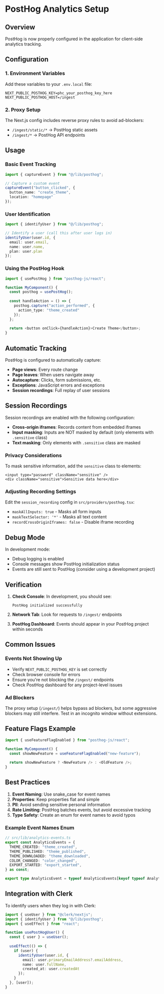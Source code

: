 # PostHog Analytics Setup

## Overview
PostHog is now properly configured in the application for client-side analytics tracking.

## Configuration

### 1. Environment Variables
Add these variables to your `.env.local` file:

```env
NEXT_PUBLIC_POSTHOG_KEY=phc_your_posthog_key_here
NEXT_PUBLIC_POSTHOG_HOST=/ingest
```

### 2. Proxy Setup
The Next.js config includes reverse proxy rules to avoid ad-blockers:
- `/ingest/static/*` → PostHog static assets
- `/ingest/*` → PostHog API endpoints

## Usage

### Basic Event Tracking
```typescript
import { captureEvent } from "@/lib/posthog";

// Capture a custom event
captureEvent("button_clicked", {
  button_name: "create_theme",
  location: "homepage"
});
```

### User Identification
```typescript
import { identifyUser } from "@/lib/posthog";

// Identify a user (call this after user logs in)
identifyUser(user.id, {
  email: user.email,
  name: user.name,
  plan: user.plan
});
```

### Using the PostHog Hook
```typescript
import { usePostHog } from "posthog-js/react";

function MyComponent() {
  const posthog = usePostHog();
  
  const handleAction = () => {
    posthog.capture("action_performed", {
      action_type: "theme_created"
    });
  };
  
  return <button onClick={handleAction}>Create Theme</button>;
}
```

## Automatic Tracking

PostHog is configured to automatically capture:
- **Page views**: Every route change
- **Page leaves**: When users navigate away
- **Autocapture**: Clicks, form submissions, etc.
- **Exceptions**: JavaScript errors and exceptions
- **Session recordings**: Full replay of user sessions

## Session Recordings

Session recordings are enabled with the following configuration:
- **Cross-origin iframes**: Records content from embedded iframes
- **Input masking**: Inputs are NOT masked by default (only elements with `.sensitive` class)
- **Text masking**: Only elements with `.sensitive` class are masked

### Privacy Considerations
To mask sensitive information, add the `sensitive` class to elements:
```tsx
<input type="password" className="sensitive" />
<div className="sensitive">Sensitive data here</div>
```

### Adjusting Recording Settings
Edit the `session_recording` config in `src/providers/posthog.tsx`:
- `maskAllInputs: true` - Masks all form inputs
- `maskTextSelector: '*'` - Masks all text content
- `recordCrossOriginIframes: false` - Disable iframe recording

## Debug Mode

In development mode:
- Debug logging is enabled
- Console messages show PostHog initialization status
- Events are still sent to PostHog (consider using a development project)

## Verification

1. **Check Console**: In development, you should see:
   ```
   PostHog initialized successfully
   ```

2. **Network Tab**: Look for requests to `/ingest/` endpoints

3. **PostHog Dashboard**: Events should appear in your PostHog project within seconds

## Common Issues

### Events Not Showing Up
- Verify `NEXT_PUBLIC_POSTHOG_KEY` is set correctly
- Check browser console for errors
- Ensure you're not blocking the `/ingest/` endpoints
- Check PostHog dashboard for any project-level issues

### Ad Blockers
The proxy setup (`/ingest/`) helps bypass ad blockers, but some aggressive blockers may still interfere. Test in an incognito window without extensions.

## Feature Flags Example
```typescript
import { useFeatureFlagEnabled } from "posthog-js/react";

function MyComponent() {
  const showNewFeature = useFeatureFlagEnabled("new-feature");
  
  return showNewFeature ? <NewFeature /> : <OldFeature />;
}
```

## Best Practices

1. **Event Naming**: Use snake_case for event names
2. **Properties**: Keep properties flat and simple
3. **PII**: Avoid sending sensitive personal information
4. **Rate Limiting**: PostHog batches events, but avoid excessive tracking
5. **Type Safety**: Create an enum for event names to avoid typos

### Example Event Names Enum
```typescript
// src/lib/analytics-events.ts
export const AnalyticsEvents = {
  THEME_CREATED: "theme_created",
  THEME_PUBLISHED: "theme_published",
  THEME_DOWNLOADED: "theme_downloaded",
  COLOR_CHANGED: "color_changed",
  EXPORT_STARTED: "export_started",
} as const;

export type AnalyticsEvent = typeof AnalyticsEvents[keyof typeof AnalyticsEvents];
```

## Integration with Clerk

To identify users when they log in with Clerk:

```typescript
import { useUser } from "@clerk/nextjs";
import { identifyUser } from "@/lib/posthog";
import { useEffect } from "react";

function usePostHogUser() {
  const { user } = useUser();
  
  useEffect(() => {
    if (user) {
      identifyUser(user.id, {
        email: user.primaryEmailAddress?.emailAddress,
        name: user.fullName,
        created_at: user.createdAt
      });
    }
  }, [user]);
}
```

